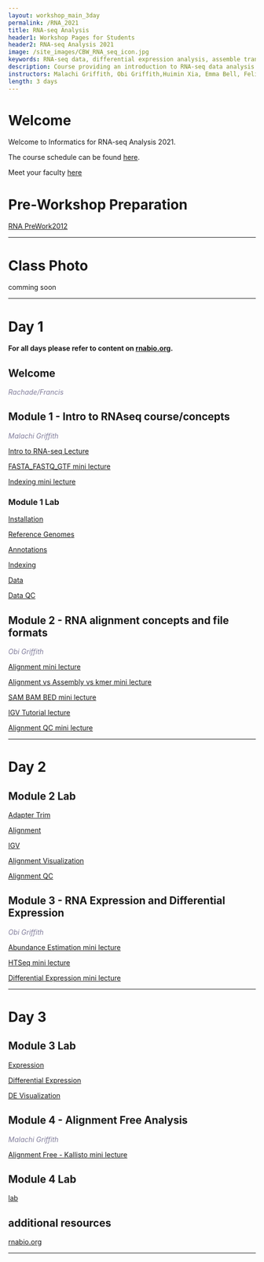 ```yaml
---
layout: workshop_main_3day
permalink: /RNA_2021
title: RNA-seq Analysis
header1: Workshop Pages for Students
header2: RNA-seq Analysis 2021
image: /site_images/CBW_RNA_seq_icon.jpg
keywords: RNA-seq data, differential expression analysis, assemble transcripts
description: Course providing an introduction to RNA-seq data analysis followed by integrated tutorials demonstrating the use of popular RNA-seq analysis packages.
instructors: Malachi Griffith, Obi Griffith,Huimin Xia, Emma Bell, Felicia Gomez
length: 3 days
---
```

# Welcome <a id="welcome"></a>

Welcome to Informatics for RNA-seq Analysis 2021.

The course schedule can be found [here](https://docs.google.com/spreadsheets/d/1xrmohlsOm_SMirkIky_VbOTSreYvWEwRh18WetSusYM/edit?usp=sharing).    

Meet your faculty [here](https://docs.google.com/document/d/1e2IKV41hhaa4F01rUEzGVFexmbCRhbyg/edit?usp=sharing&ouid=117393918154915070147&rtpof=true&sd=true)

# Pre-Workshop Preparation <a id="preworkshop"></a>
[RNA PreWork2012](https://docs.google.com/forms/d/1wLMhtCwRnCEfUMIq0f6ZTGZRq1htNYAw4bSMSW9MUfU/edit?usp=sharing)

***

# Class Photo

 comming soon

***

# Day 1 <a id="day1"></a>

**For all days please refer to content on [rnabio.org](https://rnabio.org/).**

##  Welcome

  *<font color="#827e9c">Rachade/Francis</font>*





## Module 1 - Intro to RNAseq course/concepts

*<font color="#827e9c">Malachi Griffith</font>*

[Intro to RNA-seq Lecture](https://github.com/griffithlab/rnabio.org/blob/master/assets/lectures/cbw/2021/full/RNASeq_Module1_IntrotoRNA.pdf)

[FASTA_FASTQ_GTF mini lecture](https://github.com/griffithlab/rnabio.org/blob/master/assets/lectures/cbw/2021/mini/RNASeq_MiniLecture_01_01_FASTA_FASTQ_GTF.pdf)

[Indexing mini lecture](https://github.com/griffithlab/rnabio.org/blob/master/assets/lectures/cbw/2021/mini/RNASeq_MiniLecture_01_02_Indexing.pdf)

### Module 1 Lab


  [Installation](https://rnabio.org/module-00-setup/0000/10/01/Installation/)
  
  [Reference Genomes](https://rnabio.org/module-01-inputs/0001/02/01/Reference_Genomes/)
  
  [Annotations](https://rnabio.org/module-01-inputs/0001/03/01/Annotations/)
  
  [Indexing](https://rnabio.org/module-01-inputs/0001/04/01/Indexing/)
  
  [Data](https://rnabio.org/module-01-inputs/0001/05/01/RNAseq_Data/)
  
  [Data QC](https://rnabio.org/module-01-inputs/0001/06/01/Pre-alignment_QC/)



## Module 2 - RNA alignment concepts and file formats

*<font color="#827e9c"> Obi Griffith</font>*

[Alignment mini lecture](https://github.com/griffithlab/rnabio.org/blob/master/assets/lectures/cbw/2021/mini/RNASeq_MiniLecture_02_01_Alignment.pdf)

[Alignment vs Assembly vs kmer mini lecture](https://github.com/griffithlab/rnabio.org/blob/master/assets/lectures/cbw/2021/mini/RNASeq_MiniLecture_02_02_Alignment_vs_Assembly_vs_Kmer.pdf)

[SAM BAM BED mini lecture](https://github.com/griffithlab/rnabio.org/blob/master/assets/lectures/cbw/2021/mini/RNASeq_MiniLecture_02_03_SAM_BAM_BED.pdf)

[IGV Tutorial lecture](https://github.com/griffithlab/rnabio.org/blob/master/assets/lectures/cbw/2021/full/RNASeq_Module2_IGV_Tutorial_Brief.pdf)

[Alignment QC mini lecture](RNASeq_MiniLecture_02_04_alignmentQC.pdf)


***

# Day 2 <a id="day2"></a>


## Module 2 Lab

   [Adapter Trim](https://rnabio.org/module-02-alignment/0002/02/01/Adapter_Trim/)
  
  [Alignment](https://rnabio.org/module-02-alignment/0002/03/01/Alignment/)
  
  [IGV](https://rnabio.org/module-02-alignment/0002/04/01/IGV/)

  [Alignment Visualization](https://rnabio.org/module-02-alignment/0002/05/01/Alignment_Visualization/)
  
  [Alignment QC](https://rnabio.org/module-02-alignment/0002/06/01/Alignment_QC/)

## Module 3 - RNA Expression and Differential Expression

*<font color="#827e9c">Obi Griffith</font>*

[Abundance Estimation mini lecture](https://github.com/griffithlab/rnabio.org/blob/master/assets/lectures/cbw/2021/mini/RNASeq_MiniLecture_03_01_AbundanceEstimation.pdf)

[HTSeq mini lecture](https://github.com/griffithlab/rnabio.org/blob/master/assets/lectures/cbw/2021/mini/RNASeq_MiniLecture_03_02_HTSEQ.pdf)

[Differential Expression mini lecture](https://github.com/griffithlab/rnabio.org/blob/master/assets/lectures/cbw/2021/mini/RNASeq_MiniLecture_03_03_DifferentialExpression.pdf)

***

# Day 3 <a id="day3"></a>


## Module 3 Lab

  [Expression](https://rnabio.org/module-03-expression/0003/02/01/Expression/)
 
 [Differential Expression](https://rnabio.org/module-03-expression/0003/03/01/Differential_Expression/)
 
 [DE Visualization](https://rnabio.org/module-03-expression/0003/04/01/DE_Visualization/)

## Module 4 - Alignment Free Analysis

*<font color="#827e9c">Malachi Griffith</font>*

[Alignment Free - Kallisto mini lecture](https://github.com/griffithlab/rnabio.org/blob/master/assets/lectures/cbw/2021/mini/RNASeq_MiniLecture_04_01_AlignmentFreeKallisto.pdf)

## Module 4 Lab

 [lab](https://rnabio.org/module-04-kallisto/0004/02/01/Alignment_Free_Kallisto/)



## additional resources

[rnabio.org](https://rnabio.org/)

***
